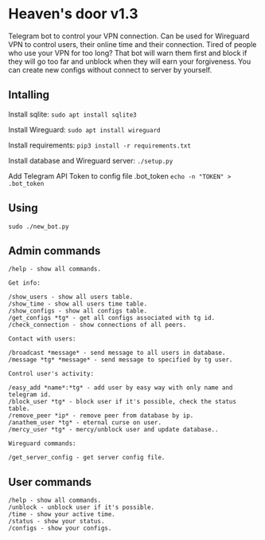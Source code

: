 # Heaven's door v1.3

Telegram bot to control your VPN connection. Can be used for Wireguard VPN to control users, their online time and their connection.
Tired of people who use your VPN for too long? That bot will warn them first and block if they will go too far and unblock when they will earn your forgiveness. You can create new configs without connect to server by yourself.
## Intalling

Install sqlite: ```sudo apt install sqlite3```

Install Wireguard: ```sudo apt install wireguard```

Install requirements: ```pip3 install -r requirements.txt```

Install database and Wireguard server: ```./setup.py```

Add Telegram API Token to config file .bot_token ```echo -n "TOKEN" > .bot_token```
## Using

```sudo ./new_bot.py```
## Admin commands
```
/help - show all commands. 

Get info: 

/show_users - show all users table. 
/show_time - show all users time table. 
/show_configs - show all configs table. 
/get_configs *tg* - get all configs associated with tg id. 
/check_connection - show connections of all peers. 

Contact with users: 

/broadcast *message* - send message to all users in database. 
/message *tg* *message* - send message to specified by tg user. 

Control user's activity: 

/easy_add *name*:*tg* - add user by easy way with only name and telegram id. 
/block_user *tg* - block user if it's possible, check the status table. 
/remove_peer *ip* - remove peer from database by ip. 
/anathem_user *tg* - eternal curse on user. 
/mercy_user *tg* - mercy/unblock user and update database.. 

Wireguard commands: 

/get_server_config - get server config file. 
```
## User commands
```
/help - show all commands.
/unblock - unblock user if it's possible.
/time - show your active time.
/status - show your status.
/configs - show your configs.
```

